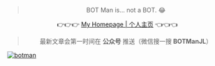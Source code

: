 
<blockquote>
<p align="center">
  BOT Man is... not a BOT. 😂
</p>
</blockquote>

<p align="center">
  👉👉👉 <a href="https://bot-man-jl.github.io/">My Homepage | 个人主页</a> 👈👈👈
</p>

<blockquote>
<p align="center">
  最新文章会第一时间在 <strong>公众号</strong> 推送（微信搜一搜 <strong>BOTManJL</strong>）
</p>
</blockquote>

[![botman](https://bot-man-jl.github.io/static/botman.jpg)](https://bot-man-jl.github.io/)
